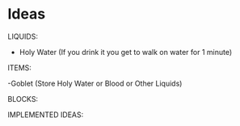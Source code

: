 Ideas
===========

LIQUIDS:

- Holy Water (If you drink it you get to walk on water for 1 minute)

ITEMS:

-Goblet (Store Holy Water or Blood or Other Liquids)

BLOCKS:



IMPLEMENTED IDEAS: